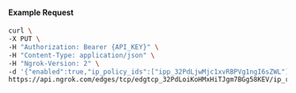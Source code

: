 <!-- Code generated for API Clients. DO NOT EDIT. -->

#### Example Request

```bash
curl \
-X PUT \
-H "Authorization: Bearer {API_KEY}" \
-H "Content-Type: application/json" \
-H "Ngrok-Version: 2" \
-d '{"enabled":true,"ip_policy_ids":["ipp_32PdLjwMjc1xvRBPVg1ngI6sZWL"]}' \
https://api.ngrok.com/edges/tcp/edgtcp_32PdLoiKoHMxHiTJgm7BGg58KEV/ip_restriction
```

